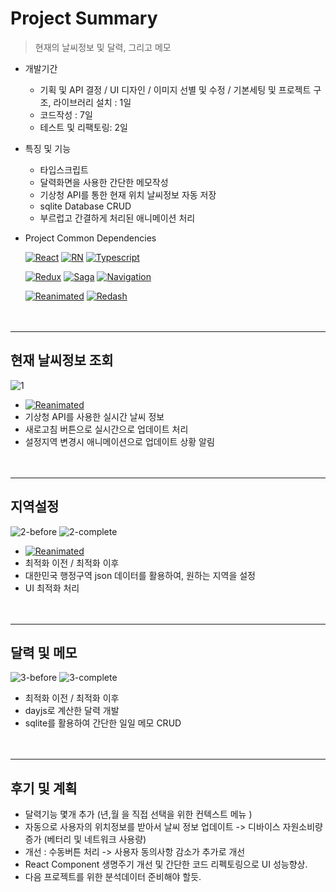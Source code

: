 # Project Summary

> 현재의 날씨정보 및 달력, 그리고 메모

- 개발기간
  + 기획 및 API 결정 / UI 디자인 / 이미지 선별 및 수정 / 기본세팅 및 프로젝트 구조, 라이브러리 설치 : 1일
  + 코드작성 : 7일
  + 테스트 및 리팩토링: 2일
  
- 특징 및 기능
  + 타입스크립트
  + 달력화면을 사용한 간단한 메모작성
  + 기상청 API를 통한 현재 위치 날씨정보 자동 저장
  + sqlite Database CRUD
  + 부르럽고 간결하게 처리된 애니메이션 처리
 
- Project Common Dependencies

  [![React](https://img.shields.io/badge/React-v16.13.1-white?style=flat&labelColor=blue&logoColor=black&logo=react)](https://github.com/facebook/react)
[![RN](https://img.shields.io/badge/React--Native-v0.63.4-white?style=fla&labelColor=blue&logoColor=blackt&logo=react)](https://github.com/facebook/react-native)
[![Typescript](https://img.shields.io/badge/Typescript-v4.1.3-white?style=flat&labelColor=blue&logoColor=black&logo=typescript)](https://github.com/microsoft/TypeScript)

  [![Redux](https://img.shields.io/badge/Redux-v7.2.2-white?style=flat&labelColor=blue&logoColor=black&logo=redux)](https://github.com/reduxjs/redux)
[![Saga](https://img.shields.io/badge/Redux--saga-v1.1.3-white?style=flat&labelColor=blue&logoColor=black&logo=redux-saga)](https://github.com/redux-saga/redux-saga)
[![Navigation](https://img.shields.io/badge/React--Navigation-v5-white?style=flat&labelColor=blue&logoColor=black&logo=react)](https://github.com/react-navigation/react-navigation)

  [![Reanimated](https://img.shields.io/badge/React--native--reanimated-v2.0.0--rc.0-white?style=flat&labelColor=blue&logoColor=black&logo=react)](https://docs.swmansion.com/react-native-reanimated/)
[![Redash](https://img.shields.io/badge/React--native--redash-v16.0.8-white?style=flat&labelColor=blue&logoColor=black&logo=react)](https://github.com/wcandillon/react-native-redash)
</br></br></br>
***
## 현재 날씨정보 조회
![1](https://user-images.githubusercontent.com/25360777/109237771-94248600-7815-11eb-9bf8-242e66171991.gif)
- [![Reanimated](https://img.shields.io/badge/React--native--reanimated-v2.0.0--rc.0-white?style=flat&labelColor=blue&logoColor=black&logo=react)](https://docs.swmansion.com/react-native-reanimated/)
- 기상청 API를 사용한 실시간 날씨 정보
- 새로고침 버튼으로 실시간으로 업데이트 처리
- 설정지역 변경시 애니메이션으로 업데이트 상황 알림 
</br></br></br>
***
## 지역설정
![2-before](https://user-images.githubusercontent.com/25360777/109237782-98e93a00-7815-11eb-8fc4-6103cbcad678.gif)
![2-complete](https://user-images.githubusercontent.com/25360777/109237788-9d155780-7815-11eb-8810-f3f7af6b298b.gif)   
- [![Reanimated](https://img.shields.io/badge/React--native--reanimated-v2.0.0--rc.0-white?style=flat&labelColor=blue&logoColor=black&logo=react)](https://docs.swmansion.com/react-native-reanimated/)
- 최적화 이전 / 최적화 이후
- 대한민국 행정구역 json 데이터를 활용하여, 원하는 지역을 설정
- UI 최적화 처리
</br></br></br>
***
## 달력 및 메모
![3-before](https://user-images.githubusercontent.com/25360777/109237824-ba4a2600-7815-11eb-9d4c-c5971f211b21.gif)
![3-complete](https://user-images.githubusercontent.com/25360777/109237832-bcac8000-7815-11eb-8241-4a3852415f27.gif)   
- 최적화 이전 / 최적화 이후
- dayjs로 계산한 달력 개발
- sqlite를 활용하여 간단한 일일 메모 CRUD
</br></br></br>
***

## 후기 및 계획
- 달력기능 몇개 추가 (년,월 을 직접 선택을 위한 컨텍스트 메뉴 )
- 자동으로 사용자의 위치정보를 받아서 날씨 정보 업데이트 -> 디바이스 자원소비량 증가 (베터리 및 네트워크 사용량)
- 개선 : 수동버튼 처리 -> 사용자 동의사항 감소가 추가로 개선
- React Component 생명주기 개선 및 간단한 코드 리펙토링으로 UI 성능향상.
- 다음 프로젝트를 위한 분석데이터 준비해야 할듯.
